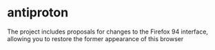 # antiproton
The project includes proposals for changes to the Firefox 94 interface, allowing you to restore the former appearance of this browser 
